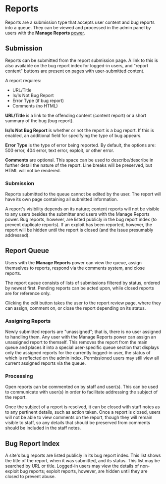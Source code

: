 # Reports

Reports are a submission type that accepts user content and bug reports into a queue. They can be viewed and processed in the admin panel by users with the **Manage Reports** [power](user-ranks.md).

## Submission

Reports can be submitted from the report submission page. A link to this is also available on the bug report index for logged-in users, and "report content" buttons are present on pages with user-submitted content.

A report requires:

- URL/Title
- Is/Is Not Bug Report
- Error Type (if bug report)
- Comments (no HTML)

**URL/Title** is a link to the offending content (content report) or a short summary of the bug (bug report).

**Is/Is Not Bug Report** is whether or not the report is a bug report. If this is enabled, an additional field for specifying the type of bug appears.

**Error Type** is the type of error being reported. By default, the options are: 500 error, 404 error, text error, exploit, or other error.

**Comments** are optional. This space can be used to describe/describe in further detail the nature of the report. Line breaks will be preserved, but HTML will not be rendered.

### Submission

Reports submitted to the queue cannot be edited by the user. The report will have its own page containing all submitted information. 

A report's visibility depends on its nature; content reports will not be visible to any users besides the submitter and users with the Manage Reports power. Bug reports, however, are listed publicly in the bug report index (to prevent duplicate reports). If an exploit has been reported, however, the report will be hidden until the report is closed (and the issue presumably addressed).

## Report Queue

Users with the **Manage Reports** power can view the queue, assign themselves to reports, respond via the comments system, and close reports.

The report queue consists of lists of submissions filtered by status, ordered by newest first. Pending reports can be acted upon, while closed reports are for reference only.

Clicking the edit button takes the user to the report review page, where they can assign, comment on, or close the report depending on its status.

### Assigning Reports

Newly submitted reports are "unassigned"; that is, there is no user assigned to handling them. Any user with the Manage Reports power can assign an unassigned report to themself. This removes the report from the main queue and places it into a special user-specific queue section that displays only the assigned reports for the currently logged-in user, the status of which is reflected on the admin index. Permissioned users may still view all current assigned reports via the queue.

### Processing

Open reports can be commented on by staff and user(s). This can be used to communicate with user(s) in order to facilitate addressing the subject of the report.

Once the subject of a report is resolved, it can be closed with staff notes as to any pertinent details, such as action taken. Once a report is closed, users will not be able to view comments on the report, though they will remain visible to staff, so any details that should be preserved from comments should be included in the staff notes.

## Bug Report Index

A site's bug reports are listed publicly in its bug report index. This list shows the title of the report, when it was submitted, and its status. This list may be searched by URL or title. Logged-in users may view the details of non-exploit bug reports; exploit reports, however, are hidden until they are closed to prevent abuse.
